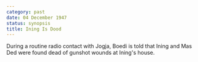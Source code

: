 ```yaml
---
category: past
date: 04 December 1947
status: synopsis
title: Ining Is Dood
---
```



During a routine radio contact with Jogja, Boedi is
told that Ining and Mas Ded were found dead of gunshot wounds at Ining's
house.
